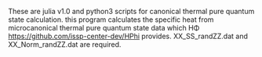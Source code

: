 These are julia v1.0 and python3 scripts for canonical thermal pure quantum state calculation.
this program calculates the specific heat from microcanonical thermal pure quantum state data 
which HΦ https://github.com/issp-center-dev/HPhi provides.
XX_SS_randZZ.dat and XX_Norm_randZZ.dat are required.
